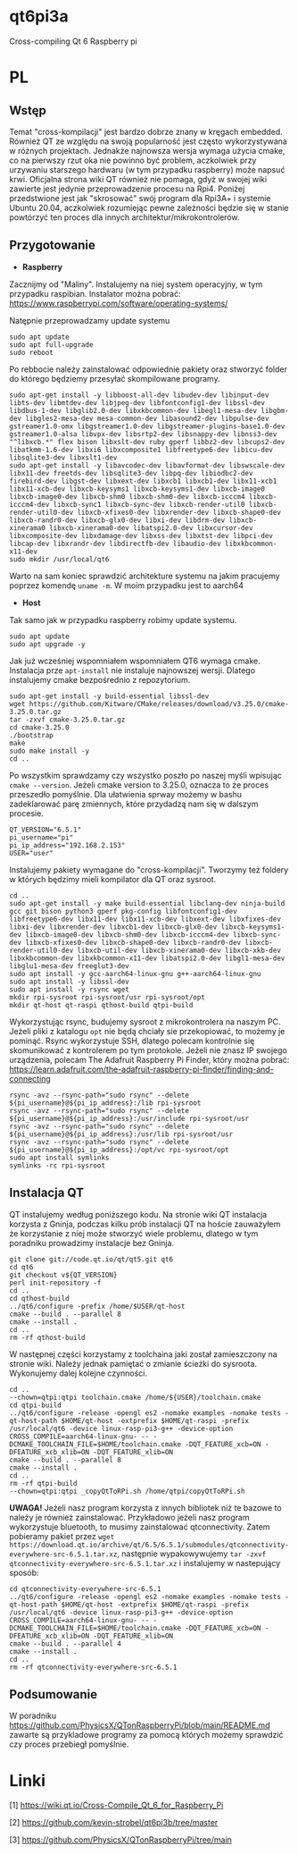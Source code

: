 # qt6pi3a
Cross-compiling Qt 6 Raspberry pi
# PL
## Wstęp
Temat "cross-kompilacji" jest bardzo dobrze znany w kręgach embedded. Również QT ze względu na swoją popularność jest często wykorzystywana w różnych projektach. Jednakże najnowsza wersja wymaga użycia cmake, co na pierwszy rzut oka nie powinno być problem, aczkolwiek przy urzywaniu starszego hardwaru (w tym przypadku raspberry) może napsuć krwi. Oficjalna strona wiki QT również nie pomaga, gdyż w swojej wiki zawierte jest jedynie przeprowadzenie procesu na Rpi4. Poniżej przedstwione jest jak "skrosować" swój program dla Rpi3A+ i systemie Ubuntu 20.04, aczkolwiek rozumiejąc pewne zależności będzie się w stanie powtórzyć ten proces dla innych architektur/mikrokontrolerów.
## Przygotowanie
* **Raspberry**
  
Zacznijmy od "Maliny". Instalujemy na niej system operacyjny, w tym przypadku raspibian. Instalator można pobrać: https://www.raspberrypi.com/software/operating-systems/

Natępnie przeprowadzamy update systemu 
```
sudo apt update
sudo apt full-upgrade
sudo reboot
```
Po rebbocie należy zainstalować odpowiednie pakiety oraz stworzyć folder do którego będziemy przesyłać skompilowane programy.
```
sudo apt-get install -y libboost-all-dev libudev-dev libinput-dev libts-dev libmtdev-dev libjpeg-dev libfontconfig1-dev libssl-dev libdbus-1-dev libglib2.0-dev libxkbcommon-dev libegl1-mesa-dev libgbm-dev libgles2-mesa-dev mesa-common-dev libasound2-dev libpulse-dev gstreamer1.0-omx libgstreamer1.0-dev libgstreamer-plugins-base1.0-dev  gstreamer1.0-alsa libvpx-dev libsrtp2-dev libsnappy-dev libnss3-dev "^libxcb.*" flex bison libxslt-dev ruby gperf libbz2-dev libcups2-dev libatkmm-1.6-dev libxi6 libxcomposite1 libfreetype6-dev libicu-dev libsqlite3-dev libxslt1-dev
sudo apt-get install -y libavcodec-dev libavformat-dev libswscale-dev libx11-dev freetds-dev libsqlite3-dev libpq-dev libiodbc2-dev firebird-dev libgst-dev libxext-dev libxcb1 libxcb1-dev libx11-xcb1 libx11-xcb-dev libxcb-keysyms1 libxcb-keysyms1-dev libxcb-image0 libxcb-image0-dev libxcb-shm0 libxcb-shm0-dev libxcb-icccm4 libxcb-icccm4-dev libxcb-sync1 libxcb-sync-dev libxcb-render-util0 libxcb-render-util0-dev libxcb-xfixes0-dev libxrender-dev libxcb-shape0-dev libxcb-randr0-dev libxcb-glx0-dev libxi-dev libdrm-dev libxcb-xinerama0 libxcb-xinerama0-dev libatspi2.0-dev libxcursor-dev libxcomposite-dev libxdamage-dev libxss-dev libxtst-dev libpci-dev libcap-dev libxrandr-dev libdirectfb-dev libaudio-dev libxkbcommon-x11-dev
sudo mkdir /usr/local/qt6
```
Warto na sam koniec sprawdzić architekture systemu na jakim pracujemy poprzez komendę `uname -m`. W moim przypadku jest to aarch64
* **Host**

Tak samo jak w przypadku raspberry robimy update systemu.
```
sudo apt update 
sudo apt upgrade -y 
```
Jak już wcześniej wspomniałem  wspomniałem QT6 wymaga cmake. Instalacja prze `apt-install` nie instaluje najnowszej wersji. Dlatego instalujemy cmake bezpośrednio z repozytorium.
```
sudo apt-get install -y build-essential libssl-dev
wget https://github.com/Kitware/CMake/releases/download/v3.25.0/cmake-3.25.0.tar.gz
tar -zxvf cmake-3.25.0.tar.gz
cd cmake-3.25.0
./bootstrap
make
sudo make install -y
cd ..
```
Po wszystkim sprawdzamy czy wszystko poszło po naszej myśli wpisując `cmake --version`. Jeżeli cmake version to 3.25.0, oznacza to że proces przeszedło pomyślnie.
Dla ułatwienia sprway możemy w bashu zadeklarować parę zmiennych, które przydadzą nam się w dalszym procesie.
```
QT_VERSION="6.5.1"
pi_username="pi"
pi_ip_address="192.168.2.153"
USER="user"
```
Instalujemy pakiety wymagane do "cross-kompilacji". Tworzymy też foldery w których będzimy mieli kompilator dla QT oraz sysroot.
```
cd ..
sudo apt-get install -y make build-essential libclang-dev ninja-build gcc git bison python3 gperf pkg-config libfontconfig1-dev libfreetype6-dev libx11-dev libx11-xcb-dev libxext-dev libxfixes-dev libxi-dev libxrender-dev libxcb1-dev libxcb-glx0-dev libxcb-keysyms1-dev libxcb-image0-dev libxcb-shm0-dev libxcb-icccm4-dev libxcb-sync-dev libxcb-xfixes0-dev libxcb-shape0-dev libxcb-randr0-dev libxcb-render-util0-dev libxcb-util-dev libxcb-xinerama0-dev libxcb-xkb-dev libxkbcommon-dev libxkbcommon-x11-dev libatspi2.0-dev libgl1-mesa-dev libglu1-mesa-dev freeglut3-dev
sudo apt install -y gcc-aarch64-linux-gnu g++-aarch64-linux-gnu
sudo apt install -y libssl-dev
sudo apt install -y rsync wget
mkdir rpi-sysroot rpi-sysroot/usr rpi-sysroot/opt 
mkdir qt-host qt-raspi qthost-build qtpi-build
```
Wykorzystując rsync, budujemy sysroot z mikrokontrolera na naszym PC. Jeżeli pliki z katalogu `opt` nie będą chciały sie przekopiować, to możemy je pominąć. Rsync wykorzystuje SSH, dlatego polecam kontrolnie się skomunikować z kontrolerem po tym protokole. Jeżeli nie znasz IP swojego urządzenia, polecam The Adafruit Raspberry Pi Finder, który można pobrać: https://learn.adafruit.com/the-adafruit-raspberry-pi-finder/finding-and-connecting
```
rsync -avz --rsync-path="sudo rsync" --delete ${pi_username}@${pi_ip_address}:/lib rpi-sysroot 
rsync -avz --rsync-path="sudo rsync" --delete ${pi_username}@${pi_ip_address}:/usr/include rpi-sysroot/usr 
rsync -avz --rsync-path="sudo rsync" --delete ${pi_username}@${pi_ip_address}:/usr/lib rpi-sysroot/usr 
rsync -avz --rsync-path="sudo rsync" --delete ${pi_username}@${pi_ip_address}:/opt/vc rpi-sysroot/opt 
sudo apt install symlinks
symlinks -rc rpi-sysroot
```
## Instalacja QT
QT instalujemy według poniższego kodu. Na stronie wiki QT instalacja korzysta z Gninja, podczas kilku prób instalacji QT na hoście zauważyłem że korzystanie z niej może stworzyć wiele problemu, dlatego w tym poradniku prowadzimy instalacje bez Gninja.
```
git clone git://code.qt.io/qt/qt5.git qt6
cd qt6
git checkout v${QT_VERSION}
perl init-repository -f
cd ..
cd qthost-build
../qt6/configure -prefix /home/$USER/qt-host
cmake --build . --parallel 8
cmake --install .
cd ..
rm -rf qthost-build
```
W następnej części korzystamy z toolchaina jaki został zamieszczony na stronie wiki. Należy jednak pamiętać o zmianie ścieżki do sysroota. Wykonujemy dalej kolejne czynności.
```
cd ..
--chown=qtpi:qtpi toolchain.cmake /home/${USER}/toolchain.cmake
cd qtpi-build 
../qt6/configure -release -opengl es2 -nomake examples -nomake tests -qt-host-path $HOME/qt-host -extprefix $HOME/qt-raspi -prefix /usr/local/qt6 -device linux-rasp-pi3-g++ -device-option CROSS_COMPILE=aarch64-linux-gnu- -- -DCMAKE_TOOLCHAIN_FILE=$HOME/toolchain.cmake -DQT_FEATURE_xcb=ON -DFEATURE_xcb_xlib=ON -DQT_FEATURE_xlib=ON 
cmake --build . --parallel 8
cmake --install . 
cd .. 
rm -rf qtpi-build
--chown=qtpi:qtpi _copyQtToRPi.sh /home/qtpi/copyQtToRPi.sh
```
**UWAGA!**
Jeżeli nasz program korzysta z innych bibliotek niż te bazowe to należy je również zainstalować. Przykładowo jeżeli nasz program wykorzystuje bluetooth, to musimy zainstalować qtconnectivity. Zatem pobieramy pakiet przez `wget https://download.qt.io/archive/qt/6.5/6.5.1/submodules/qtconnectivity-everywhere-src-6.5.1.tar.xz`, następnie wypakowywujemy `tar -zxvf qtconnectivity-everywhere-src-6.5.1.tar.xz` i instalujemy w nastepujący sposób:
```
cd qtconnectivity-everywhere-src-6.5.1
../qt6/configure -release -opengl es2 -nomake examples -nomake tests -qt-host-path $HOME/qt-host -extprefix $HOME/qt-raspi -prefix /usr/local/qt6 -device linux-rasp-pi3-g++ -device-option CROSS_COMPILE=aarch64-linux-gnu- -- -DCMAKE_TOOLCHAIN_FILE=$HOME/toolchain.cmake -DQT_FEATURE_xcb=ON -DFEATURE_xcb_xlib=ON -DQT_FEATURE_xlib=ON
cmake --build . --parallel 4
cmake --install .
cd ..
rm -rf qtconnectivity-everywhere-src-6.5.1
```
## Podsumowanie
W poradniku https://github.com/PhysicsX/QTonRaspberryPi/blob/main/README.md zawarte są przykladowe programy za pomocą których możemy sprawdzić czy proces przebiegł pomyślnie.
# Linki
[1] https://wiki.qt.io/Cross-Compile_Qt_6_for_Raspberry_Pi

[2] https://github.com/kevin-strobel/qt6pi3b/tree/master

[3] https://github.com/PhysicsX/QTonRaspberryPi/tree/main
